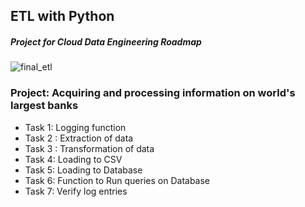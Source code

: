 ## ETL with Python 
##### Project for Cloud Data Engineering Roadmap
![final_etl](https://github.com/umair7228/ETL-Python-Project/assets/154393500/182ae294-c46a-4ae1-a9c6-619d26917d99)



### Project: Acquiring and processing information on world's largest banks

- Task 1: Logging function
- Task 2 : Extraction of data
- Task 3 : Transformation of data
- Task 4: Loading to CSV
- Task 5: Loading to Database
- Task 6: Function to Run queries on Database
- Task 7: Verify log entries
